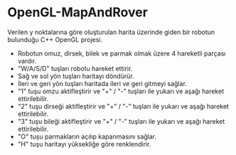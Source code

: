 # OpenGL-MapAndRover
Verilen y noktalarına göre oluşturulan harita üzerinde giden bir robotun bulunduğu C++ OpenGL projesi.

- Robotun omuz, dirsek, bilek ve parmak olmak üzere 4 hareketli parçası vardır.
- "W/A/S/D" tuşları robotu hareket ettirir.
- Sağ ve sol yön tuşları haritayı döndürür.
- İleri ve geri yön tuşları haritada ileri ve geri gitmeyi sağlar.
- "1" tuşu omzu aktifleştirir ve "+" / "-" tuşları ile yukarı ve aşağı hareket ettirilebilir.
- "2" tuşu dirseği aktifleştirir ve "+" / "-" tuşları ile yukarı ve aşağı hareket ettirilebilir.
- "3" tuşu bileği aktifleştirir ve "+" / "-" tuşları ile yukarı ve aşağı hareket ettirilebilir.
- "O" tuşu parmakların açılıp kapanmasını sağlar.
- "H" tuşu haritayı yüksekliğe göre renklendirir.
